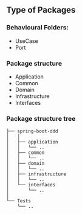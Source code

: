 




## Type of Packages


### Behavioural Folders:

* UseCase
* Port

### Package structure
* Application
* Common
* Domain
* Infrastructure
* Interfaces


### Package structure tree
```
├── spring-boot-ddd
│   │
│   ├── application
│   │   └── ..
│   ├── common
│   │   └── ..
│   ├── domain
│   │   └── ..
│   ├── infrastructure
│   │   └── ..
│   └── interfaces
│       └── ..
│   
└── Tests 
    └── ..
```

